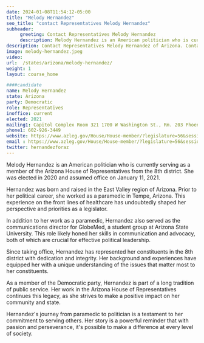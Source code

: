 ```yaml
---
date: 2024-01-08T11:54:12-05:00
title: "Melody Hernandez"
seo_title: "contact Representatives Melody Hernandez"
subheader:
     greeting: Contact Representatives Melody Hernandez
     description: Melody Hernandez is an American politician who is currently serving as a member of the Arizona House of Representatives from the 8th district. She was elected in 2020 and assumed office on January 11, 2021.
description: Contact Representatives Melody Hernandez of Arizona. Contact information for Melody Hernandez includes email address, phone number, and mailing address.
image: melody-hernandez.jpeg
video:
url:  /states/arizona/melody-hernandez/
weight: 1
layout: course_home

####candidate
name: Melody Hernandez
state: Arizona
party: Democratic
role: Representatives
inoffice: current
elected: 2021
mailing1: Capitol Complex Room 321 1700 W Washington St., Rm. 203 Phoenix, AZ 85007-2890
phone1: 602-926-3449
website: https://www.azleg.gov/House/House-member/?legislature=56&session=128&legislator=2171/
email : https://www.azleg.gov/House/House-member/?legislature=56&session=128&legislator=2171/
twitter: hernandezforaz
---
```


Melody Hernandez is an American politician who is currently serving as a member of the Arizona House of Representatives from the 8th district. She was elected in 2020 and assumed office on January 11, 2021.

Hernandez was born and raised in the East Valley region of Arizona. Prior to her political career, she worked as a paramedic in Tempe, Arizona. This experience on the front lines of healthcare has undoubtedly shaped her perspective and priorities as a legislator.

In addition to her work as a paramedic, Hernandez also served as the communications director for GlobeMed, a student group at Arizona State University. This role likely honed her skills in communication and advocacy, both of which are crucial for effective political leadership.

Since taking office, Hernandez has represented her constituents in the 8th district with dedication and integrity. Her background and experiences have equipped her with a unique understanding of the issues that matter most to her constituents.

As a member of the Democratic party, Hernandez is part of a long tradition of public service. Her work in the Arizona House of Representatives continues this legacy, as she strives to make a positive impact on her community and state.

Hernandez's journey from paramedic to politician is a testament to her commitment to serving others. Her story is a powerful reminder that with passion and perseverance, it's possible to make a difference at every level of society.
